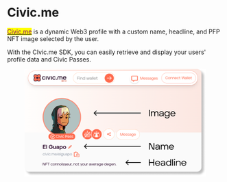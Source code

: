 # Civic.me

[<mark style="color:purple;">Civic.me</mark>](https://civic.me/) is a dynamic Web3 profile with a custom name, headline, and PFP NFT image selected by the user.&#x20;

With the CIvic.me SDK, you can easily retrieve and display your users' profile data and Civic Passes.

<figure><img src="../../.gitbook/assets/civic-me-profile-.png" alt="" width="563"><figcaption></figcaption></figure>
